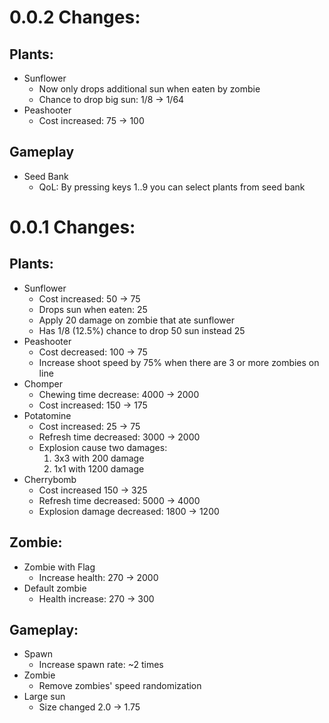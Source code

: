 # 0.0.2 Changes:

## Plants:
+ Sunflower
	+ Now only drops additional sun when eaten by zombie
	+ Chance to drop big sun: 1/8 -> 1/64
+ Peashooter
	+ Cost increased: 75 -> 100

## Gameplay
+ Seed Bank
	+ QoL: By pressing keys 1..9 you can select plants from seed bank

# 0.0.1 Changes:

## Plants:
+ Sunflower
	+ Cost increased: 50 -> 75
	+ Drops sun when eaten: 25
	+ Apply 20 damage on zombie that ate sunflower
	+ Has 1/8 (12.5%) chance to drop 50 sun instead 25
+ Peashooter
	+ Cost decreased: 100 -> 75
	+ Increase shoot speed by 75% when there are 3 or more zombies on line
+ Chomper
	+ Chewing time decrease: 4000 -> 2000
	+ Cost increased: 150 -> 175
+ Potatomine
	+ Cost increased: 25 -> 75
	+ Refresh time decreased: 3000 -> 2000
	+ Explosion cause two damages:
		1. 3x3 with 200 damage
		1. 1x1 with 1200 damage
+ Cherrybomb
	+ Cost increased 150 -> 325
	+ Refresh time decreased: 5000 -> 4000
	+ Explosion damage decreased: 1800 -> 1200

## Zombie:
+ Zombie with Flag
	+ Increase health: 270 -> 2000
+ Default zombie
	+ Health increase: 270 -> 300

## Gameplay:
+ Spawn
	+ Increase spawn rate: \~2 times
+ Zombie
	+ Remove zombies' speed randomization
+ Large sun
	+ Size changed 2.0 -> 1.75
